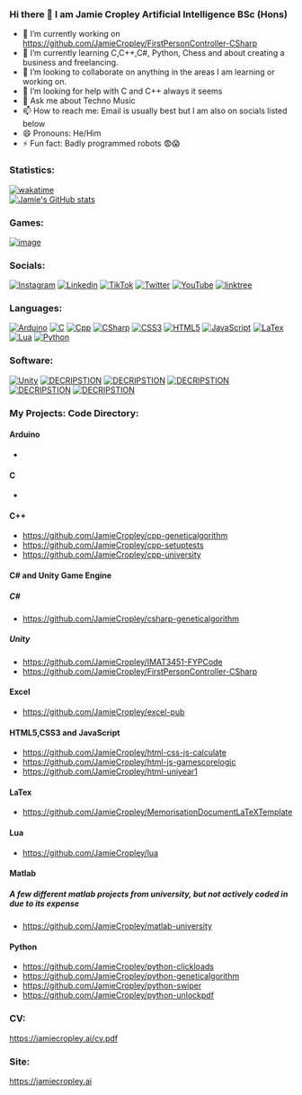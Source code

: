### Hi there 👋 I am Jamie Cropley Artificial Intelligence BSc (Hons)
- 🔭 I’m currently working on https://github.com/JamieCropley/FirstPersonController-CSharp
- 🌱 I’m currently learning C,C++,C#, Python, Chess and about creating a business and freelancing.
- 👯 I’m looking to collaborate on anything in the areas I am learning or working on.
- 🤔 I’m looking for help with C and C++ always it seems 
- 💬 Ask me about Techno Music
- 📫 How to reach me: Email is usually best but I am also on socials listed below
- 😄 Pronouns: He/Him
- ⚡ Fun fact: Badly programmed robots 😨😱
### Statistics:
[![wakatime](https://wakatime.com/badge/user/004fc887-58a7-41c4-870f-630915a463e8.svg)](https://wakatime.com/@004fc887-58a7-41c4-870f-630915a463e8)<br>
[![Jamie's GitHub stats](https://github-readme-stats.vercel.app/api?username=JamieCropley)](https://github.com/JamieCropley)
### Games:
[![image](https://img.shields.io/badge/Itch.io-FA5C5C?style=for-the-badge&logo=itchdotio&logoColor=white)](https://jamiecropley.itch.io)
### Socials:
[![Instagram](https://img.shields.io/badge/Instagram-%23E4405F.svg?style=for-the-badge&logo=Instagram&logoColor=white)](https://instagram.com/jamiecropley)
[![Linkedin](https://img.shields.io/badge/LinkedIn-0077B5?style=for-the-badge&logo=linkedin&logoColor=white)](https://linkedin.com/in/jamiecropley)
[![TikTok](https://img.shields.io/badge/TikTok-000000?style=for-the-badge&logo=tiktok&logoColor=white)](https://tiktok.com/@jamiecropley)
[![Twitter](https://img.shields.io/badge/Twitter-1DA1F2?style=for-the-badge&logo=twitter&logoColor=white)](https://twitter.com/JamieCropley)
[![YouTube](https://img.shields.io/badge/YouTube-FF0000?style=for-the-badge&logo=youtube&logoColor=white)](https://youtube.com/JamieCropley)
[![linktree](https://img.shields.io/badge/linktree-39E09B?style=for-the-badge&logo=linktree&logoColor=white)](https://linktr.ee/JamieCropley)
### Languages:
[![Arduino](https://img.shields.io/badge/Arduino-00979D?style=for-the-badge&logo=Arduino&logoColor=white)](https://www.arduino.cc/reference/en/)
[![C](https://img.shields.io/badge/C-00599C?style=for-the-badge&logo=c&logoColor=white)](https://www.iso-9899.info/wiki/Main_Page)
[![Cpp](https://img.shields.io/badge/C%2B%2B-00599C?style=for-the-badge&logo=c%2B%2B&logoColor=white)](https://isocpp.org/get-started)
[![CSharp](https://img.shields.io/badge/C%23-239120?style=for-the-badge&logo=c-sharp&logoColor=white)](https://www.csharpcourse.com/)
[![CSS3](https://img.shields.io/badge/CSS3-1572B6?style=for-the-badge&logo=css3&logoColor=white)](https://w3schools.com/css/default.asp)
[![HTML5](https://img.shields.io/badge/HTML5-E34F26?style=for-the-badge&logo=html5&logoColor=white)](https://www.w3schools.com/html/)
[![JavaScript](https://img.shields.io/badge/JavaScript-323330?style=for-the-badge&logo=javascript&logoColor=F7DF1E)](https://www.w3schools.com/js/default.asp)
[![LaTex](https://img.shields.io/badge/LaTeX-47A141?style=for-the-badge&logo=LaTeX&logoColor=white)](https://www.overleaf.com/learn/latex/Learn_LaTeX_in_30_minutes)
[![Lua](https://img.shields.io/static/v1?style=for-the-badge&message=Lua&color=2C2D72&logo=Lua&logoColor=FFFFFF&label=)](https://lua.org)
[![Python](https://img.shields.io/badge/Python-FFD43B?style=for-the-badge&logo=python&logoColor=blue)](https://www.python.org/about/gettingstarted/)
### Software:
[![Unity](https://img.shields.io/badge/Unity-100000?style=for-the-badge&logo=unity&logoColor=white)](https://unity.com)
[![DECRIPSTION](https://img.shields.io/badge/sublime_text-%23575757.svg?&style=for-the-badge&logo=sublime-text&logoColor=important)](https://sublimetext.com)
[![DECRIPSTION](https://img.shields.io/badge/Visual_Studio-5C2D91?style=for-the-badge&logo=visual%20studio&logoColor=white)](https://visualstudio.microsoft.com)
[![DECRIPSTION](https://img.shields.io/badge/Arduino_IDE-00979D?style=for-the-badge&logo=arduino&logoColor=white)](https://www.arduino.cc/en/software)
[![DECRIPSTION](https://img.shields.io/badge/Microsoft_Excel-217346?style=for-the-badge&logo=microsoft-excel&logoColor=white)](https://www.office.com/launch/excel)
[![DECRIPSTION](https://img.shields.io/badge/Overleaf-47A141?style=for-the-badge&logo=Overleaf&logoColor=white)](https://overleaf.com/)
### My Projects: Code Directory:
#### Arduino
- 
#### C
-
#### C++
- https://github.com/JamieCropley/cpp-geneticalgorithm
- https://github.com/JamieCropley/cpp-setuptests
- https://github.com/JamieCropley/cpp-university
#### C# and Unity Game Engine
##### C#
- https://github.com/JamieCropley/csharp-geneticalgorithm
##### Unity
- https://github.com/JamieCropley/IMAT3451-FYPCode
- https://github.com/JamieCropley/FirstPersonController-CSharp
#### Excel
- https://github.com/JamieCropley/excel-pub
#### HTML5,CSS3 and JavaScript
- https://github.com/JamieCropley/html-css-js-calculate
- https://github.com/JamieCropley/html-js-gamescorelogic
- https://github.com/JamieCropley/html-uniyear1
#### LaTex
- https://github.com/JamieCropley/MemorisationDocumentLaTeXTemplate
#### Lua
- https://github.com/JamieCropley/lua
#### Matlab
##### A few different matlab projects from university, but not actively coded in due to its expense
- https://github.com/JamieCropley/matlab-university
#### Python
- https://github.com/JamieCropley/python-clickloads
- https://github.com/JamieCropley/python-geneticalgorithm
- https://github.com/JamieCropley/python-swiper
- https://github.com/JamieCropley/python-unlockpdf
### CV:
https://jamiecropley.ai/cv.pdf
### Site:
https://jamiecropley.ai
